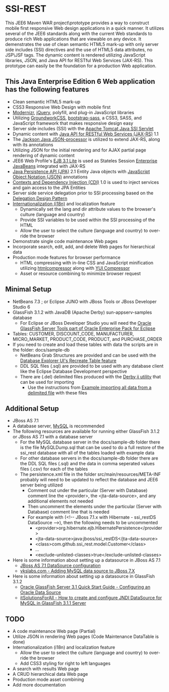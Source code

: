 SSI-REST
========

This JEE6 Maven WAR project\prototype provides a way to construct
mobile first responsive Web design applications in a quick manner.
It utilizes several of the JEE6 standards along with the current
Web standards to produce rich Web applications that are viewable on any device.
It demenstrates the use of clean semantic HTML5 mark-up with only
server side includes (SSI) directives and the use of HTML5 data attributes, no JSP\JSF tags.
The dynamic content is rendered utilizing JavaScript libraries, JSON, and
Java API for RESTful Web Services (JAX-RS).
This prototype can easily be the foundation for a production Web application.

This Java Enterprise Edition 6 Web application has the following features
-------------------------------------------------------------------------

* Clean semantic HTML5 mark-up
* CSS3 Responsive Web Design with mobile first
* [Modernizr](http://modernizr.com/), [jQuery](http://jquery.com/), polyfill, and plug-in JavaScript libraries
* Utilizing [GroundworkCSS](http://groundworkcss.github.com), [bootstrap-sass](https://github.com/thomas-mcdonald/bootstrap-sass), a CSS3, SASS, and JavaScript framework that makes responsive design easy
* Server side includes (SSI) with the [Apache Tomcat Java SSI Servlet](http://tomcat.apache.org/tomcat-5.5-doc/ssi-howto.html)
* Dynamic content with [Java API for RESTful Web Services (JAX-RS)](http://en.wikipedia.org/wiki/Java_API_for_RESTful_Web_Services) 1.1
* The [Jackson Java JSON-processor](http://jackson.codehaus.org/) is utilized to extend JAX-RS, along with its annotations
* Utilizing JSON for the initial rendering and for AJAX partial page rendering of dynamic content
* JEE6 Web Profile's [EJB 3.1 Lite](http://www.oracle.com/technetwork/articles/javaee/javaee6overview-part3-139660.html#ejblite) is used as Stateles Session [Enterprise JavaBeans](http://en.wikipedia.org/wiki/Enterprise_JavaBeans) integrated with JAX-RS 
* [Java Persistence API (JPA)](http://en.wikipedia.org/wiki/Java_Persistence_API) 2.1 Entity Java objects with [JavaScript Object Notation (JSON)](http://en.wikipedia.org/wiki/JSON) annotations
* [Contexts and Dependency Injection (CDI)](http://docs.oracle.com/javaee/6/tutorial/doc/giwhb.html) 1.0 is used to inject services and gain access to the JPA Entities
* Server side service delegation prior to SSI processing based on the [Delegation Design Pattern](http://en.wikipedia.org/wiki/Delegation_pattern)
* [Internationalization (i18n)](http://en.wikipedia.org/wiki/Internationalization_and_localization) and localization feature
   * Dynamically set the lang and dir attribute values to the browser's culture (language and country)
   * Provide SSI variables to be used within the SSI processing of the HTML
   * Allow the user to select the culture (language and country) to over-ride the browser
* Demonstrate single code maintenance Web pages
* Incorporate search, edit, add, and delete Web pages for hierarchical data
* Production mode features for browser performance
   * HTML compressing with in-line CSS and JavaScript minification utilizing [htmlcompressor](https://code.google.com/p/htmlcompressor/) along with [YUI Compressor](http://yui.github.io/yuicompressor/)
   * Asset or resource combining to minimize browser request

Minimal Setup
-------------

* NetBeans 7.3 ; or Eclipse JUNO with JBoss Tools or JBoss Developer Studio 6
* GlassFish 3.1.2 with JavaDB (Apache Derby) sun-appserv-samples database
    * For Eclipse or JBoss Developer Studio you will need the [Oracle GlassFish Server Tools part of Oracle Enterprise Pack for Eclipse](http://www.oracle.com/technetwork/developer-tools/eclipse/downloads/index.html)
* Tables: CUSTOMER, DISCOUNT_CODE, MANUFACTURER, MICRO_MARKET, PRODUCT_CODE, PRODUCT, and PURCHASE_ORDER
* If you need to create and load these tables with data the scripts are in the folder: docs/sample-db
    * NetBeans Grab Structures are provided and can be used with the [Database Explorer UI's Recreate Table feature](https://db.netbeans.org/uispecs/DBModuleUISpec.html#2.4.2.2)
    * DDL SQL files (.sql) are provided to be used with any database client like the Eclipse Database Development perspective
    * There are (.del) delimited files produced with the [Derby ij utility](http://db.apache.org/derby/papers/DerbyTut/ij_intro.html) that can be used for importing
        * Use the instructions from [Example importing all data from a delimited file](http://db.apache.org/derby/docs/10.4/tools/rtoolsimport91458.html) with these files

Additional Setup
----------------

* JBoss AS 7.1
* A database server, [MySQL](http://www.mysql.com/) is recommended
* The following resources are available for running either GlassFish 3.1.2 or JBoss AS 7.1 with a database server
   * For the MySQL database server in the docs/sample-db folder there is the file MySQLDump.sql that can be used to do a full restore of the ssi_rest database with all of the tables loaded with example data
   * For other database servers in the docs/sample-db folder there are the DDL SQL files (.sql) and the data in comma seperated values files (.csv) for each of the tables
   * The persistence.xml file in the folder src/main/resources/META-INF probably will need to be updated to reflect the database and JEE6 server being utilized
      * Comment out under the particular (Server with Database) comment line the \<provider\>, the \<jta-data-source\>, and any additional elements not needed
      * Then uncomment the elements under the particular (Server with Database) comment line that is needed
      * For example with (\<!-- JBoss 7.1.x with Hibernate - ssi_restDS DataSource --\>), then the following needs to be uncommented
         * \<provider\>org.hibernate.ejb.HibernatePersistence\</provider\>
         * \<jta-data-source\>java:jboss/ssi_restDS\</jta-data-source\>
         * \<class\>com.github.ssi_rest.model.Customer\</class\>
         * ...
         * \<exclude-unlisted-classes\>true\</exclude-unlisted-classes\>
* Here is some information about setting up a datasource in JBoss AS 7.1
   * [JBoss AS 7.1 DataSource configuration](https://docs.jboss.org/author/display/AS71/DataSource+configuration)
   * [vkslabs.com - Adding MySQL data source to JBoss 7.X](http://vkslabs.com/adding-mysql-data-store-to-jboss-7-x/)
* Here is some information about setting up a datasource in GlassFish 3.1.2
   * [Oracle GlassFish Server 3.1 Quick Start Guide - Configuring an Oracle Data Source](http://docs.oracle.com/cd/E18930_01/html/821-2432/gkyan.html)
   * [itSolutionsForAll - How to create and configure JNDI DataSource for MySQL in GlassFish 3.1.1 Server](http://itsolutionsforall.com/datasource_jpa.php)

TODO
----

* A code maintenance Web page (Partial)
* Utilize JSON in rendering Web pages (Code Maintenance DataTable is done)
* Internationalization (i18n) and localization feature
   * Allow the user to select the culture (language and country) to over-ride the browser
   * Add CSS3 styling for right to left languages
* A search with results Web page
* A CRUD hierarchical data Web page
* Production mode asset combining
* Add more documentation
